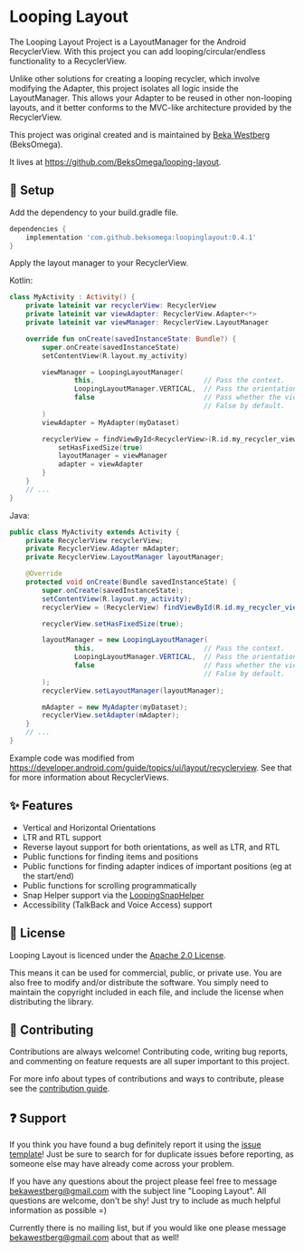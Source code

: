 # Looping Layout

The Looping Layout Project is a LayoutManager for the Android RecyclerView. With this project you 
can add looping/circular/endless functionality to a RecyclerView.

Unlike other solutions for creating a looping recycler, which involve modifying the Adapter, this
project isolates all logic inside the LayoutManager. This allows your Adapter to be reused in other 
non-looping layouts, and it better conforms to the MVC-like architecture provided by the RecyclerView.

This project was original created and is maintained by [Beka Westberg][linked-in] (BeksOmega).

It lives at https://github.com/BeksOmega/looping-layout.

## :star2: Setup 

Add the dependency to your build.gradle file.
```groovy
dependencies {
    implementation 'com.github.beksomega:loopinglayout:0.4.1'
}
```

Apply the layout manager to your RecyclerView.

Kotlin:
```kotlin
class MyActivity : Activity() {
    private lateinit var recyclerView: RecyclerView
    private lateinit var viewAdapter: RecyclerView.Adapter<*>
    private lateinit var viewManager: RecyclerView.LayoutManager

    override fun onCreate(savedInstanceState: Bundle?) {
        super.onCreate(savedInstanceState)
        setContentView(R.layout.my_activity)

        viewManager = LoopingLayoutManager(
                this,                           // Pass the context.
                LoopingLayoutManager.VERTICAL,  // Pass the orientation. Vertical by default.
                false                           // Pass whether the views are laid out in reverse.
                                                // False by default.
        )
        viewAdapter = MyAdapter(myDataset)

        recyclerView = findViewById<RecyclerView>(R.id.my_recycler_view).apply {
            setHasFixedSize(true)
            layoutManager = viewManager
            adapter = viewAdapter
        }
    }
    // ...
}
```

Java:
```java
public class MyActivity extends Activity {
    private RecyclerView recyclerView;
    private RecyclerView.Adapter mAdapter;
    private RecyclerView.LayoutManager layoutManager;

    @Override
    protected void onCreate(Bundle savedInstanceState) {
        super.onCreate(savedInstanceState);
        setContentView(R.layout.my_activity);
        recyclerView = (RecyclerView) findViewById(R.id.my_recycler_view);

        recyclerView.setHasFixedSize(true);

        layoutManager = new LoopingLayoutManager(
                this,                           // Pass the context.
                LoopingLayoutManager.VERTICAL,  // Pass the orientation. Vertical by default.
                false                           // Pass whether the views are laid out in reverse.
                                                // False by default.
        );
        recyclerView.setLayoutManager(layoutManager);

        mAdapter = new MyAdapter(myDataset);
        recyclerView.setAdapter(mAdapter);
    }
    // ...
}
```

Example code was modified from https://developer.android.com/guide/topics/ui/layout/recyclerview. See
that for more information about RecyclerViews.

## :sparkles: Features 

 * Vertical and Horizontal Orientations
 * LTR and RTL support
 * Reverse layout support for both orientations, as well as LTR, and RTL
 * Public functions for finding items and positions
 * Public functions for finding adapter indices of important positions (eg at the start/end)
 * Public functions for scrolling programmatically
 * Snap Helper support via the [LoopingSnapHelper](https://github.com/BeksOmega/looping-layout/wiki/Snap-helpers)
 * Accessibility (TalkBack and Voice Access) support
 
## :page_with_curl: License 

Looping Layout is licenced under the [Apache 2.0 License][apache].

This means it can be used for commercial, public, or private use. You are also free to modify
and/or distribute the software. You simply need to maintain the copyright included in each file,
and include the license when distributing the library.

## :green_heart: Contributing 

Contributions are always welcome! Contributing code, writing bug reports,
and commenting on feature requests are all super important to this project.

For more info about types of contributions and ways to contribute, please
see the [contribution guide][contributing].

## :question: Support 

If you think you have found a bug definitely report it using the [issue template][issue-template]! Just be sure
to search for for duplicate issues before reporting, as someone else may have already come across
your problem.

If you have any questions about the project please feel free to message bekawestberg@gmail.com with
the subject line "Looping Layout". All questions are welcome, don't be shy! Just try to include
as much helpful information as possible =)

Currently there is no mailing list, but if you would like one please message bekawestberg@gmail.com
about that as well!

[apache]: https://www.apache.org/licenses/LICENSE-2.0
[contributing]: https://github.com/BeksOmega/looping-layout/blob/master/.github/CONTRIBUTING.md
[issue-template]: https://github.com/BeksOmega/looping-layout/issues/new/choose
[linked-in]: https://www.linkedin.com/in/beka-westberg/

